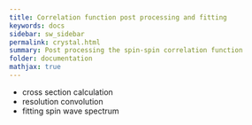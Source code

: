 ```yaml
---
title: Correlation function post processing and fitting
keywords: docs
sidebar: sw_sidebar
permalink: crystal.html
summary: Post processing the spin-spin correlation function
folder: documentation
mathjax: true
---
```



* cross section calculation
* resolution convolution
* fitting spin wave spectrum